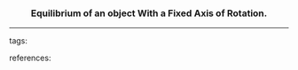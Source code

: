 ### <center>Equilibrium of an object With a Fixed Axis of Rotation.</center>



---


tags:


references: []()